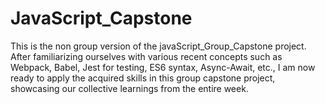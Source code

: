 # JavaScript_Capstone
This is the non group version of the javaScript_Group_Capstone project. After familiarizing ourselves with various recent concepts such as Webpack, Babel, Jest for testing, ES6 syntax, Async-Await, etc., I am now ready to apply the acquired skills in this group capstone project, showcasing our collective learnings from the entire week.
